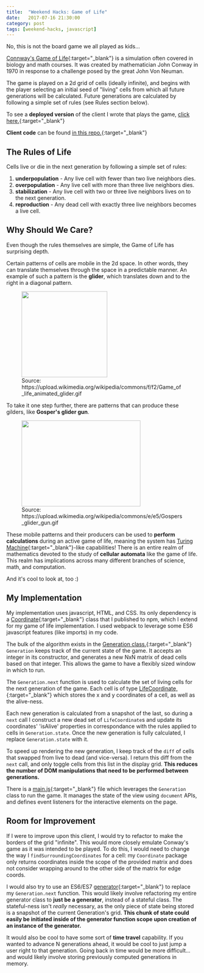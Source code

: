 ```yaml
---
title:  "Weekend Hacks: Game of Life"
date:   2017-07-16 21:30:00
category: post
tags: [weekend-hacks, javascript]
---
```


No, this is not the board game we all played as kids...

[Connway's Game of Life][gol]{:target="_blank"} is a simulation often covered in biology and math courses. It was created by mathematician John Conway in 1970 in response to a challenge posed by the great John Von Neuman.

The game is played on a 2d grid of cells (ideally infinite), and begins with the player selecting an initial seed of "living" cells from which all future generations will be calculated. Future generations are calculated by following a simple set of rules (see Rules section below).

To see a **deployed version** of the client I wrote that plays the game, [click here.][brian]{:target="_blank"}

**Client code** can be found [in this repo.][code]{:target="_blank"}

## The Rules of Life

Cells live or die in the next generation by following a simple set of rules:

1. **underpopulation** - Any live cell with fewer than two live neighbors dies.
2. **overpopulation** - Any live cell with more than three live neighbors dies.
3. **stabilization** - Any live cell with two or three live neighbors lives on to the next generation.
4. **reproduction** - Any dead cell with exactly three live neighbors becomes a live cell.


## Why Should We Care?

Even though the rules themselves are simple, the Game of Life has surprising depth.

Certain patterns of cells are mobile in the 2d space. In other words, they can translate themselves through the space in a predictable manner. An example of such a pattern is the **glider**, which translates down and to the right in a diagonal pattern.

<figure>
  <img src="https://upload.wikimedia.org/wikipedia/commons/f/f2/Game_of_life_animated_glider.gif" style="width:225px; height:225; margin:0px auto;">
  <figcaption>Source: https://upload.wikimedia.org/wikipedia/commons/f/f2/Game_of_life_animated_glider.gif </figcaption>
</figure>


To take it one step further, there are patterns that can produce these gilders, like **Gosper's glider gun**.

<figure>
  <img src="https://upload.wikimedia.org/wikipedia/commons/e/e5/Gospers_glider_gun.gif" style="width:312px; height:225; margin:0px auto;">
  <figcaption>Source: https://upload.wikimedia.org/wikipedia/commons/e/e5/Gospers_glider_gun.gif</figcaption>
</figure>

These mobile patterns and their producers can be used to **perform calculations** during an active game of life, meaning the system has [Turing Machine][turing]{:target="_blank"}-like capabilities! There is an entire realm of mathematics devoted to the study of **cellular automata** like the game of life. This realm has implications across many different branches of science, math, and computation.

And it's cool to look at, too :)

## My Implementation

My implementation uses javascript, HTML, and CSS. Its only dependency is a [Coordinate][coord]{:target="_blank"} class that I published to npm, which I extend for my game of life implementation. I used webpack to leverage some ES6 javascript features (like imports) in my code.

The bulk of the algorithm exists in the [Generation class.][generation]{:target="_blank"} `Generation` keeps track of the current state of the game. It accepts an integer in its constructor, and generates a new NxN matrix of dead cells based on that integer. This allows the game to have a flexibly sized window in which to run.

The `Generation.next` function is used to calculate the set of living cells for the next generation of the game. Each cell is of type [LifeCoordinate,][life]{:target="_blank"} which stores the x and y coordinates of a cell, as well as the alive-ness.

Each new generation is calculated from a snapshot of the last, so during a `next` call I construct a new dead set of `LifeCoordinate`s and update its coordinates' 'isAlive' properties in correspondance with the rules applied to cells in `Generation.state`. Once the new generation is fully calculated, I replace `Generation.state` with it.

To speed up rendering the new generation, I keep track of the `diff` of cells that swapped from live to dead (and vice-versa). I return this diff from the `next` call, and only toggle cells from this list in the display grid. **This reduces the number of DOM manipulations that need to be performed between generations.**

There is a [main.js][main]{:target="_blank"} file which leverages the `Generation` class to run the game. It manages the state of the view using `document` APIs, and defines event listeners for the interactive elements on the page.

## Room for Improvement

If I were to improve upon this client, I would try to refactor to make the borders of the grid "infinite". This would more closely emulate Conway's game as it was intended to be played. To do this, I would need to change the way I `findSurroundingCoordinates` for a cell: my `Coordinate` package only returns coordinates inside the scope of the provided matrix and does not consider wrapping around to the other side of the matrix for edge coords.

I would also try to use an ES6/ES7 [generator][generator]{:target="_blank"} to replace my `Generation.next` function. This would likely involve refactoring my entire generator class to **just be a generator**, instead of a stateful class. The stateful-ness isn't *really* necessary, as the only piece of state being stored is a snapshot of the current Generation's grid. **This chunk of state could easily be initiated inside of the generator function scope upon creation of an instance of the generator.**

It would also be cool to have some sort of **time travel** capability. If you wanted to advance N generations ahead, it would be cool to just jump a user right to that generation. Going back in time would be more difficult... and would likely involve storing previously computed generations in memory.


[gol]: https://en.wikipedia.org/wiki/Conway%27s_Game_of_Life
[brian]: http://www.bambielli.com/thats-life-bro/
[code]: https://github.com/bambielli/thats-life-bro
[glider]: https://upload.wikimedia.org/wikipedia/commons/f/f2/Game_of_life_animated_glider.gif
[produce]: https://upload.wikimedia.org/wikipedia/commons/e/e5/Gospers_glider_gun.gif
[turing]: https://en.wikipedia.org/wiki/Turing_machine
[coord]: https://github.com/bambielli/Coordinate
[life]: https://github.com/bambielli/thats-life-bro/blob/master/assets/classes/LifeCoordinate.js
[generation]: https://github.com/bambielli/thats-life-bro/blob/master/assets/classes/Generation.js
[main]: https://github.com/bambielli/thats-life-bro/blob/master/assets/main.js
[generator]: https://developer.mozilla.org/en-US/docs/Web/JavaScript/Reference/Statements/function*